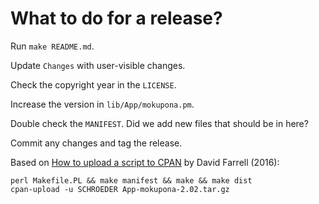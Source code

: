 # What to do for a release?

Run `make README.md`.

Update `Changes` with user-visible changes.

Check the copyright year in the `LICENSE`.

Increase the version in `lib/App/mokupona.pm`.

Double check the `MANIFEST`. Did we add new files that should be in
here?

Commit any changes and tag the release.

Based on [How to upload a script to
CPAN](https://www.perl.com/article/how-to-upload-a-script-to-cpan/) by
David Farrell (2016):

```
perl Makefile.PL && make manifest && make && make dist
cpan-upload -u SCHROEDER App-mokupona-2.02.tar.gz
```
